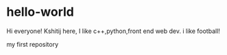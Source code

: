 # hello-world
Hi everyone!
Kshitij here, I like c++,python,front end web dev.
i like football!

my first repository
